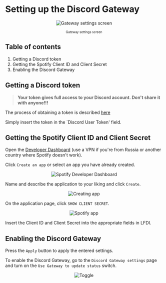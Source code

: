 # Setting up the Discord Gateway

<div align='center'>

![Gateway settings screen](https://i.imgur.com/SLOZfUy.png)

<font size="1">Gateway settings screen</font>

</div>

## Table of contents
1. Getting a Discord token
2. Getting the Spotify Client ID and Client Secret
3. Enabling the Discord Gateway

## Getting a Discord token

> **Your token gives full access to your Discord account. Don't share it with anyone!!!**

The process of obtaining a token is described [here](https://discordhelp.net/discord-token)

Simply insert the token in the `Discord User Token' field.

## Getting the Spotify Client ID and Client Secret

Open the [Developer Dashboard](https://developer.spotify.com/dashboard/applications) (use a VPN if you're from Russia or another country where Spotify doesn't work).

Click `Create an app` or select an app you have already created.

<div align='center'>

![Spotify Developer Dashboard](https://i.imgur.com/gk5RESL.png)

</div>

Name and describe the application to your liking and click `Create`.

<div align='center'>

![Creating app](https://i.imgur.com/XgMSxgm.png)

</div>

On the application page, click `SHOW CLIENT SECRET`.

<div align='center'>

![Spotify app](https://i.imgur.com/4rtIiNb.png)

</div>

Insert the Client ID and Client Secret into the appropriate fields in LFDI.

## Enabling the Discord Gateway

Press the `Apply` button to apply the entered settings.

To enable the Discord Gateway, go to the `Discord Gateway settings` page and turn on the `Use Gateway to update status` switch.

<div align='center'>

![Toggle](https://i.imgur.com/ss9EYd1.png)

</div>